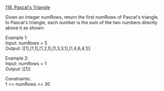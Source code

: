 [118. Pascal's Triangle](https://leetcode.com/problems/pascals-triangle/)




Given an integer numRows, return the first numRows of Pascal's triangle.                   
In Pascal's triangle, each number is the sum of the two numbers directly above it as shown:             

Example 1:             
Input: numRows = 5               
Output: [[1],[1,1],[1,2,1],[1,3,3,1],[1,4,6,4,1]]              

Example 2:              
Input: numRows = 1            
Output: [[1]]           

Constraints:           
1 <= numRows <= 30          

